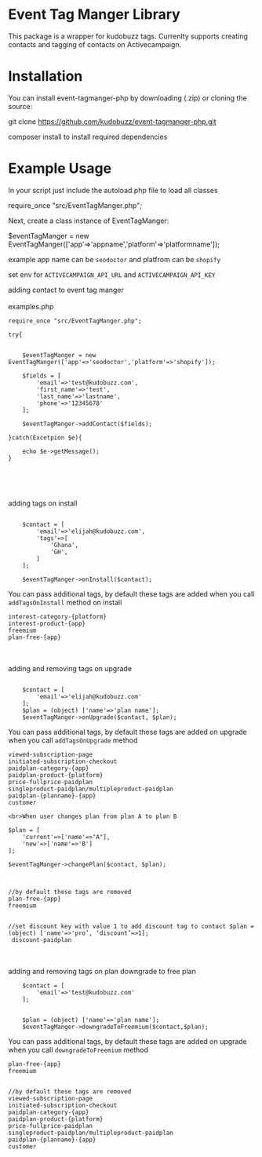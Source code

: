 Event Tag Manger Library
=========================
This package is a wrapper for kudobuzz tags. Currenlty supports creating contacts and tagging of contacts on Activecampaign. 


Installation
=========================
You can install event-tagmanger-php by downloading (.zip) or cloning the source:

git clone https://github.com/kudobuzz/event-tagmanger-php.git

composer install to install required dependencies

Example Usage
=========================

In your script just include the autoload.php file to load all classes

require_once "src/EventTagManger.php";

Next, create a class instance of EventTagManger:

$eventTagManger = new EventTagManger(['app'=>'appname','platform'=>'platformname']);

example app name can be `seodoctor` and platfrom can be `shopify`

set env for `ACTIVECAMPAIGN_API_URL` and `ACTIVECAMPAIGN_API_KEY`


adding contact to event tag manger <br><br>
examples.php 
```
require_once "src/EventTagManger.php";

try{


    $eventTagManger = new EventTagManger(['app'=>'seodoctor','platform'=>'shopify']);

    $fields = [
        'email'=>'test@kudobuzz.com',
        'first_name'=>'test',
        'last_name'=>'lastname',
        'phone'=>'12345678'
    ];

    $eventTagManger->addContact($fields);

}catch(Excetpion $e){

    echo $e->getMessage();
}



```
<br><br>
adding tags on install
```

    $contact = [
        'email'=>'elijah@kudobuzz.com',
        'tags'=>[
            'Ghana',
            'GH',
        ]
    ];

    $eventTagManger->onInstall($contact);
```

You can pass additional tags, by default these tags are added  when you call `addTagsOnInstall` method on install
```
interest-category-{platform}
interest-product-{app}
freemium
plan-free-{app}
```
<br><br>
adding and removing tags on upgrade
```

    $contact = [
        'email'=>'elijah@kudobuzz.com'
    ];
    $plan = (object) ['name'=>'plan name'];
    $eventTagManger->onUpgrade($contact, $plan);
```
You can pass additional tags, by default these tags are added on upgrade when you call `addTagsOnUpgrade` method 
```
viewed-subscription-page
initiated-subscription-checkout
paidplan-category-{app}
paidplan-product-{platform}
price-fullprice-paidplan
singleproduct-paidplan/multipleproduct-paidplan
paidplan-{planname}-{app}
customer

<br>When user changes plan from plan A to plan B
```
    $plan = [
        'current'=>['name'=>"A"],
        'new'=>['name'=>'B']
    ];
    
    $eventTagManger->changePlan($contact, $plan);
```


//by default these tags are removed 
plan-free-{app}
freemium


//set discount key with value 1 to add discount tag to contact $plan = (object) ['name'=>'pro’, ‘discount’=>1];
 discount-paidplan
```


<br><br>
adding and removing tags on plan downgrade to free plan
```
    $contact = [
        'email'=>'test@kudobuzz.com'
    ];


    $plan = (object) ['name'=>'plan name'];
    $eventTagManger->downgradeToFreemium($contact,$plan);
```
You can pass additional tags, by default these tags are added on upgrade when you call `downgradeToFreemium` method 
```
plan-free-{app}
freemium


//by default these tags are removed 
viewed-subscription-page
initiated-subscription-checkout
paidplan-category-{app}
paidplan-product-{platform}
price-fullprice-paidplan
singleproduct-paidplan/multipleproduct-paidplan
paidplan-{planname}-{app}
customer
```
